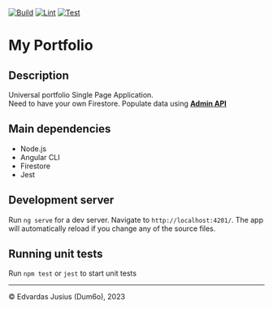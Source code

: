 [![Build](https://github.com/e2-my-portfolio/portfolio-spa/actions/workflows/build.yml/badge.svg)](https://github.com/e2-my-portfolio/portfolio-spa/actions/workflows/build.yml)
[![Lint](https://github.com/e2-my-portfolio/portfolio-spa/actions/workflows/lint.yml/badge.svg)](https://github.com/e2-my-portfolio/portfolio-spa/actions/workflows/lint.yml)
[![Test](https://github.com/e2-my-portfolio/portfolio-spa/actions/workflows/test.yml/badge.svg)](https://github.com/e2-my-portfolio/portfolio-spa/actions/workflows/test.yml)

# My Portfolio

## Description
Universal portfolio Single Page Application.  
Need to have your own Firestore. Populate data using **[Admin API](https://github.com/e2-projects/portfolio-api)**

## Main dependencies
* Node.js
* Angular CLI
* Firestore
* Jest

## Development server

Run `ng serve` for a dev server. Navigate to `http://localhost:4201/`. The app will automatically reload if you change any of the source files.

## Running unit tests

Run `npm test` or `jest` to start unit tests

---

&copy; Edvardas Jusius (Dum6o), 2023
